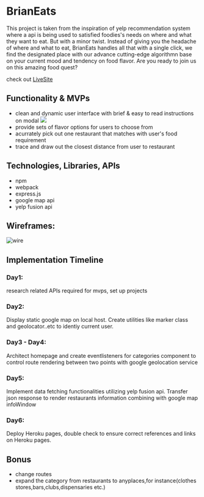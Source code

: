# BrianEats
This project is taken from the inspiration of yelp recommendation system where a api is being used to satisfied foodies's
needs on where and what they want to eat. But with a minor twist. Instead of giving you the headache of where and what to eat, BrianEats handles all that with a single click, we find the designated place with our advance cutting-edge  algorithmn base on your current mood and tendency on food flavor. Are you ready to join us on this amazing food quest? 

check out <a href="https://brianeats.herokuapp.com/" target="_blank"> LiveSite </a>


<h2>Functionality & MVPs</h2>

- clean and dynamic user interface with brief & easy to read instructions on modal
![](https://github.com/Opengundumstyle/aa_javascript_project/blob/main/src/homepage.gif)
- provide sets of flavor options for users to choose from
- acurrately pick out one restaurant that matches with user's food requirement
- trace and draw out the closest distance from user to restaurant

<h2>Technologies, Libraries, APIs</h2>

- npm
- webpack
- express.js
- google map api
- yelp fusion api

<h2> Wireframes:</h2>

 ![wire](https://github.com/Opengundumstyle/aa_javascript_project/blob/main/user-interface.png)

<h2>Implementation Timeline</h2>
<h3>Day1:</h3>
research related APIs required for mvps, set up projects
<h3>Day2:</h3>
Display static google map on local host. Create utilities like marker class and geolocator..etc  to identiy current user.
<h3>Day3 - Day4:</h3>
Architect homepage and create eventlisteners for categories component to control route rendering between two points with google geolocation service
<h3>Day5:</h3>
Implement data fetching functionalities utilizing yelp fusion api. Transfer json response to render restaurants information combining with google map infoWindow
<h3>Day6:</h3>
Deploy Heroku pages, double check to ensure correct references and links on Heroku pages.
<h2>Bonus</h2>

- change routes
- expand the category from restaurants to anyplaces,for instance(clothes stores,bars,clubs,dispensaries etc.)
